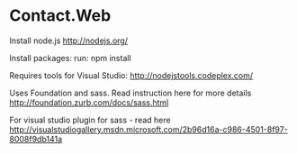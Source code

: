 ﻿# Contact.Web
Install node.js
http://nodejs.org/

Install packages:
run: npm install

Requires tools for Visual Studio:
http://nodejstools.codeplex.com/

Uses Foundation and sass. Read instruction here for more details
http://foundation.zurb.com/docs/sass.html

For visual studio plugin for sass - read here
http://visualstudiogallery.msdn.microsoft.com/2b96d16a-c986-4501-8f97-8008f9db141a



